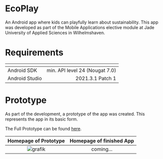 # EcoPlay
An Android app where kids can playfully learn about sustainability. This app was developed as part of the Mobile Applications elective module at Jade University of Applied Sciences in Wilhelmshaven.

# Requirements
| <!-- -->        | <!-- -->                            |
| ---             | ---:                                |
| Android SDK     | min. API level 24 (Nougat 7.0)      |
| Android Studio  | 2021.3.1 Patch 1                    |


# Prototype
As part of the development, a prototype of the app was created. This represents the app in its basic form.

The Full Prototype can be found [here](https://github.com/nic-schi/EcoPlay/files/9945215/Prototyp.pdf).

Homepage of Prototype      |  Homepage of finished App
:-------------------------:|:-------------------------:
![grafik](https://user-images.githubusercontent.com/43421445/200156205-54d39f41-d666-4c22-8541-b292381ffc79.png)  | coming...
